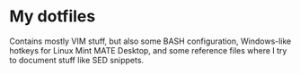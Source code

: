 # My dotfiles

Contains mostly VIM stuff, but also some BASH configuration, Windows-like hotkeys for Linux Mint MATE Desktop, and
some reference files where I try to document stuff like SED snippets.
